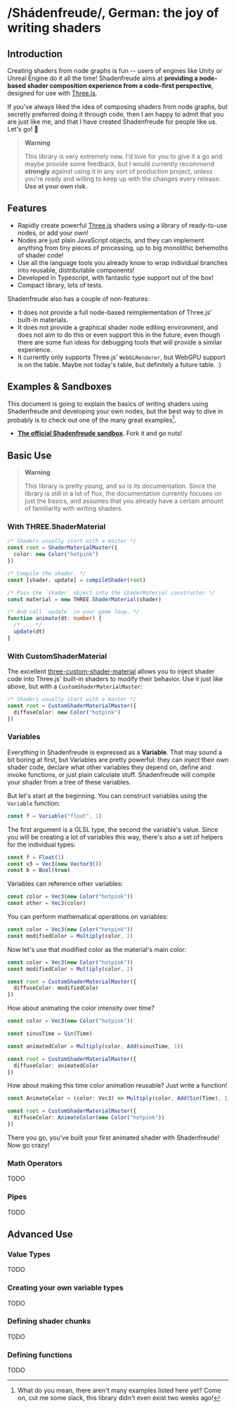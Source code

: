 # /Shádenfreude/, German: the joy of writing shaders

## Introduction

Creating shaders from node graphs is fun -- users of engines like Unity or Unreal Engine do it all the time! Shadenfreude aims at **providing a node-based shader composition experience from a code-first perspective**, designed for use with [Three.js].

If you've always liked the idea of composing shaders from node graphs, but secretly preferred doing it through code, then I am happy to admit that you are just like me, and that I have created Shadenfreude for people like us. Let's go! 🚀

> **Warning**
>
> This library is very extremely new. I'd love for you to give it a go and maybe provide some feedback, but I would currently recommend **strongly** against using it in any sort of production project, unless you're ready and willing to keep up with the changes every release. **Use at your own risk.**

## Features

- Rapidly create powerful [Three.js] shaders using a library of ready-to-use nodes, or add your own!
- Nodes are just plain JavaScript objects, and they can implement anything from tiny pieces of processing, up to big monolithic behemoths of shader code!
- Use all the language tools you already know to wrap individual branches into reusable, distributable components!
- Developed in Typescript, with fantastic type support out of the box!
- Compact library, lots of tests.

Shadenfreude also has a couple of non-features:

- It does not provide a full node-based reimplementation of Three.js' built-in materials.
- It does not provide a graphical shader node editing environment, and does not aim to do this or even support this in the future, even though there are some fun ideas for debugging tools that will provide a similar experience.
- It currently only supports Three.js' `WebGLRenderer`, but WebGPU support is on the table. Maybe not today's table, but definitely a future table. :)

## Examples & Sandboxes

This document is going to explain the basics of writing shaders using Shadenfreude and developing your own nodes, but the best way to dive in probably is to check out one of the many great examples[^1].

- **[The official Shadenfreude sandbox](https://codesandbox.io/s/github/hmans/shadenfreude-sandbox?file=/src/App.js)**. Fork it and go nuts!

[^1]: What do you mean, there aren't many examples listed here yet? Come on, cut me some slack, this library didn't even exist two weeks ago!

## Basic Use

> **Warning**
>
> This library is pretty young, and so is its documentation. Since the library is still in a lot of flux, the documentation currently focuses on just the basics, and assumes that you already have a certain amount of familiarity with writing shaders.

### With THREE.ShaderMaterial

```ts
/* Shaders usually start with a master */
const root = ShaderMaterialMaster({
  color: new Color("hotpink")
})

/* Compile the shader. */
const [shader, update] = compileShader(root)

/* Pass the `shader` object into the ShaderMaterial constructor */
const material = new THREE.ShaderMaterial(shader)

/* And call `update` in your game loop. */
function animate(dt: number) {
  /* ... */
  update(dt)
}
```

### With CustomShaderMaterial

The excellent [three-custom-shader-material] allows you to inject shader code into Three.js' built-in shaders to modify their behavior. Use it just like above, but with a `CustomShaderMaterialMaster`:

```ts
/* Shaders usually start with a master */
const root = CustomShaderMaterialMaster({
  diffuseColor: new Color("hotpink")
})
```

### Variables

Everything in Shadenfreude is expressed as a **Variable**. That may sound a bit boring at first, but Variables are pretty powerful: they can inject their own shader code, declare what other variables they depend on, define and invoke functions, or just plain calculate stuff. Shadenfreude will compile your shader from a tree of these variables.

But let's start at the beginning. You can construct variables using the `Variable` function:

```ts
const f = Variable("float", 1)
```

The first argument is a GLSL type, the second the variable's value. Since you will be creating a lot of variables this way, there's also a set of helpers for the individual types:

```ts
const f = Float(1)
const v3 = Vec3(new Vector3())
const b = Bool(true)
```

Variables can reference other variables:

```ts
const color = Vec3(new Color("hotpink"))
const other = Vec3(color)
```

You can perform mathematical operations on variables:

```ts
const color = Vec3(new Color("hotpink"))
const modifiedColor = Multiply(color, 2)
```

Now let's use that modified color as the material's main color:

```ts
const color = Vec3(new Color("hotpink"))
const modifiedColor = Multiply(color, 2)

const root = CustomShaderMaterialMaster({
  diffuseColor: modifiedColor
})
```

How about animating the color intensity over time?

```ts
const color = Vec3(new Color("hotpink"))

const sinusTime = Sin(Time)

const animatedColor = Multiply(color, Add(sinusTime, 1))

const root = CustomShaderMaterialMaster({
  diffuseColor: animatedColor
})
```

How about making this time color animation reusable? Just write a function!

```ts
const AnimateColor = (color: Vec3) => Multiply(color, Add(Sin(Time), 1))

const root = CustomShaderMaterialMaster({
  diffuseColor: AnimateColor(new Color("hotpink"))
})
```

There you go, you've built your first animated shader with Shadenfreude! Now go crazy!

### Math Operators

TODO

### Pipes

TODO

## Advanced Use

### Value Types

TODO

### Creating your own variable types

TODO

### Defining shader chunks

TODO

### Defining functions

TODO

[shadermaterial]: https://threejs.org/docs/#api/en/materials/ShaderMaterial
[three.js]: https://threejs.org/
[react-three-fiber]: https://github.com/pmndrs/react-three-fiber
[three-custom-shader-material]: https://github.com/FarazzShaikh/THREE-CustomShaderMaterial
